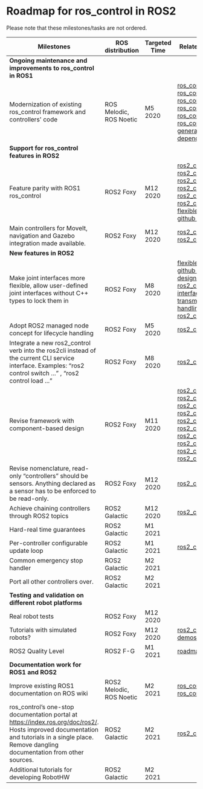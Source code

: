 # Roadmap for ros_control in ROS2

Please note that these milestones/tasks are not ordered.

| Milestones  | ROS distribution | Targeted Time | Related issues, PRs |
| ------------- | ------------- | ------------- | ------------- |
| **Ongoing maintenance and improvements to ros_control in ROS1** | | | |
| Modernization of existing ros_control framework and controllers' code  | ROS Melodic, ROS Noetic  | M5 2020 | [ros_control#403](https://github.com/ros-controls/ros_control/issues/403), [ros_control#407](https://github.com/ros-controls/ros_control/issues/407), [ros_controllers#380](https://github.com/ros-controls/ros_controllers/pull/380), [ros_control#420](https://github.com/ros-controls/ros_control/issues/420), [ros_control#449](https://github.com/ros-controls/ros_control/issues/449) [ros_controllers#513 general package dependency cleanup](https://github.com/ros-controls/ros_controllers/issues/513)|
| **Support for ros_control features in ROS2** | | | |
| Feature parity with ROS1 ros_control  | ROS2 Foxy | M12 2020 | [ros2_control#21](https://github.com/ros-controls/ros2_control/issues/21), [ros2_control#23](https://github.com/ros-controls/ros2_control/issues/23), [ros2_control#24](https://github.com/ros-controls/ros2_control/issues/24), [ros2_control#26](https://github.com/ros-controls/ros2_control/issues/26), [ros2_control#41](https://github.com/ros-controls/ros2_control/issues/41), [ros2_control#33](https://github.com/ros-controls/ros2_control/issues/33), [flexible joint states github project](https://github.com/orgs/ros-controls/projects/2) |
| Main controllers for MoveIt, navigation and Gazebo integration made available. | ROS2 Foxy | M12 2020 | [ros2_control#25](https://github.com/ros-controls/ros2_control/issues/25), [ros2_controllers#9](https://github.com/ros-controls/ros2_controllers/issues/9) |
| **New features in ROS2** | | | |
| Make joint interfaces more flexible, allow user-defined joint interfaces without C++ types to lock them in | ROS2 Foxy | M8 2020| [flexible joint states github project](https://github.com/orgs/ros-controls/projects/2),  [design doc](https://github.com/ros-controls/roadmap/blob/master/design_drafts/flexible_joint_states_msg.md), [ros2_control joint interfaces](https://github.com/ros-controls/ros2_control/pull/223/), [transmission handling project](https://github.com/orgs/ros-controls/projects/4), [ros2_control#134](https://github.com/ros-controls/ros2_control/pull/134)|
| Adopt ROS2 managed node concept for lifecycle handling | ROS2 Foxy | M5 2020 | [ros2_control#43](https://github.com/ros-controls/ros2_control/issues/43) |
| Integrate a new ros2_control verb into the ros2cli instead of the current CLI service interface. Examples: “ros2 control switch ...” , “ros2 control load ...” | ROS2 Foxy | M8 2020 | [ros2_control#29](https://github.com/ros-controls/ros2_control/issues/29) |
| Revise framework with component-based design | ROS2 Foxy | M11 2020 | [ros2_control#147](https://github.com/ros-controls/ros2_control/issues/147), [ros2_control#164](https://github.com/ros-controls/ros2_control/issues/164), [ros2_control#164](https://github.com/ros-controls/ros2_control/issues/164), [ros2_control#201](https://github.com/ros-controls/ros2_control/issues/201), [ros2_control#203](https://github.com/ros-controls/ros2_control/issues/203), [ros2_control#207](https://github.com/ros-controls/ros2_control/issues/207), [ros2_control#224](https://github.com/ros-controls/ros2_control/issues/224), [ros2_control#216](https://github.com/ros-controls/ros2_control/issues/216), [ros2_control#234](https://github.com/ros-controls/ros2_control/issues/234), [ros2_control#236](https://github.com/ros-controls/ros2_control/issues/236) |
| Revise nomenclature, read-only “controllers” should be sensors. Anything declared as a sensor has to be enforced to be read-only. | ROS2 Foxy | M12 2020| [ros2_controllers#110](https://github.com/ros-controls/ros2_controllers/issues/110) |
| Achieve chaining controllers through ROS2 topics | ROS2 Galactic | M12 2020 | [ros2_control#30](https://github.com/ros-controls/ros2_control/issues/30) |
| Hard-real time guarantees | ROS2 Galactic | M1 2021 |
| Per-controller configurable update loop | ROS2 Galactic | M1 2021 | [ros2_control#31](https://github.com/ros-controls/ros2_control/issues/31) |
| Common emergency stop handler | ROS2 Galactic | M2 2021 | |
| Port all other controllers over. | ROS2 Galactic | M2 2021 |
| **Testing and validation on different robot platforms** | | | |
| Real robot tests | ROS2 Foxy | M12 2020 | |
| Tutorials with simulated robots? | ROS2 Foxy | M12 2020 | [ros2_control_demos](https://github.com/ros-controls/ros2_control_demos), [demos github project](https://github.com/orgs/ros-controls/projects/1) |
| ROS2 Quality Level | ROS2 F-G | M1 2021 | [roadmap#20](https://github.com/ros-controls/roadmap/issues/20) |
| **Documentation work for ROS1 and ROS2** | | | |
| Improve existing ROS1 documentation on ROS wiki | ROS2 Melodic, ROS Noetic | M2 2021 | [ros_control#457](https://github.com/ros-controls/ros_control/pull/457), [ros_control#433](https://github.com/ros-controls/ros_control/pull/433) |
| ros_control’s one-stop documentation portal at https://index.ros.org/doc/ros2/. Hosts improved documentation and tutorials in a single place. Remove dangling documentation from other sources. | ROS2 Galactic | M2 2021 | [ros2_control#22](https://github.com/ros-controls/ros2_control/issues/22) |
| Additional tutorials for developing RobotHW | ROS2 Galactic | M2 2021 | |

